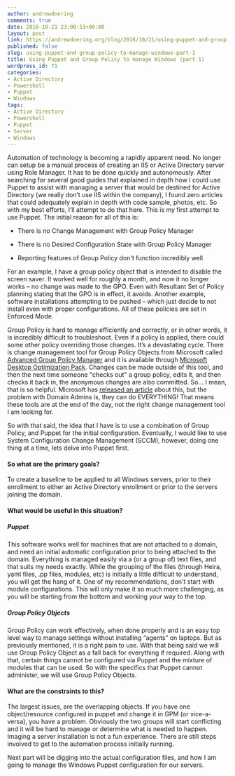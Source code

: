 ```yaml
---
author: andrewdoering
comments: true
date: 2016-10-21 23:00:53+00:00
layout: post
link: https://andrewdoering.org/blog/2016/10/21/using-puppet-and-group-policy-to-manage-windows-part-1/
published: false
slug: using-puppet-and-group-policy-to-manage-windows-part-1
title: Using Puppet and Group Policy to manage Windows (part 1)
wordpress_id: 71
categories:
- Active Directory
- Powershell
- Puppet
- Windows
tags:
- Active Directory
- Powershell
- Puppet
- Server
- Windows
---
```


Automation of technology is becoming a rapidly apparent need. No longer can setup be a manual process of creating an IIS or Active Directory server using Role Manager. It has to be done quickly and autonomously. After searching for several good guides that explained in depth how I could use Puppet to assist with managing a server that would be destined for Active Directory (we really don’t use IIS within the company), I found zero articles that could adequately explain in depth with code sample, photos, etc. So with my best efforts, I’ll attempt to do that here. This is my first attempt to use Puppet. The initial reason for all of this is:




    
  * There is no Change Management with Group Policy Manager

    
  * There is no Desired Configuration State with Group Policy Manager

    
  * Reporting features of Group Policy don't function incredibly well



For an example, I have a group policy object that is intended to disable the screen saver. It worked well for roughly a month, and now it no longer works – no change was made to the GPO. Even with Resultant Set of Policy planning stating that the GPO is in effect, it avoids. Another example, software installations attempting to be pushed – which just decide to not install even with proper configurations. All of these policies are set in Enforced Mode.

Group Policy is hard to manage efficiently and correctly, or in other words, it is incredibly difficult to troubleshoot. Even if a policy is applied, there could some other policy overriding those changes. It’s a devastating cycle. There is change management tool for Group Policy Objects from Microsoft called [Advanced Group Policy Manager](https://technet.microsoft.com/en-us/windows/hh826067.aspx) and it is available through [Microsoft Desktop Optimization Pack](https://msdn.microsoft.com/en-us/subscriptions/downloads/#FileId=65215). Changes can be made outside of this tool, and then the next time someone "checks out" a group policy, edits it, and then checks it back in, the anonymous changes are also committed. So... I mean, that is so helpful. Microsoft has [released an article](https://blogs.technet.microsoft.com/askds/2011/06/21/forcing-domain-admins-to-use-agpm-but-not-really/) about this, but the problem with Domain Admins is, they can do EVERYTHING! That means these tools are at the end of the day, not the right change management tool I am looking for.

So with that said, the idea that I have is to use a combination of Group Policy, and Puppet for the initial configuration. Eventually, I would like to use System Configuration Change Management (SCCM), however, doing one thing at a time, lets delve into Puppet first.



#### So what are the primary goals?



To create a baseline to be applied to all Windows servers, prior to their enrollment to either an Active Directory enrollment or prior to the servers joining the domain.



#### What would be useful in this situation?





##### Puppet



This software works well for machines that are not attached to a domain, and need an initial automatic configuration prior to being attached to the domain. Everything is managed easily via a (or a group of) text files, and that suits my needs exactly. While the grouping of the files (through Heira, yaml files, .pp files, modules, etc) is initially a little difficult to understand, you will get the hang of it. One of my recommendations, don't start with module configurations. This will only make it so much more challenging, as you will be starting from the bottom and working your way to the top.



##### Group Policy Objects



Group Policy can work effectively, when done properly and is an easy top level way to manage settings without installing “agents” on laptops. But as previously mentioned, it is a right pain to use. With that being said we will use Group Policy Object as a fall back for everything if required. Along with that, certain things cannot be configured via Puppet and the mixture of modules that can be used. So with the specifics that Puppet cannot administer, we will use Group Policy Objects.



#### What are the constraints to this?



The largest issues, are the overlapping objects. If you have one object/resource configured in puppet and change it in GPM (or vice-a-versa), you have a problem. Obviously the two groups will start conflicting and it will be hard to manage or determine what is needed to happen. Imaging a server installation is not a fun experience. There are still steps involved to get to the automation process initially running.

Next part will be digging into the actual configuration files, and how I am going to manage the Windows Puppet configuration for our servers.
